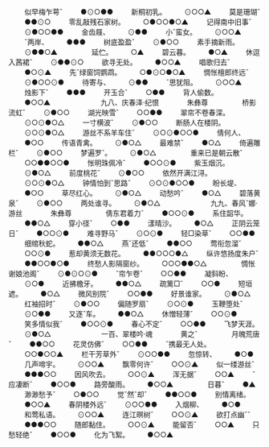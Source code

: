 <!-- { "loadSidebar": true } -->
　　 似早梅乍萼ˇ
　　 ●⊙○●●
　　 新桐初乳。
　　 ⊙○○▲
　　 莫是珊瑚ˇ
　　 ●●⊙○
　　 零乱敲残石家树。
　　 ○●○○●○▲
　　 记得南中旧事ˇ
　　 ⊙●○○●●
　　 金齿屐、
　　 ⊙●●
　　 小ˇ蛮女。
　　 ⊙○○▲
　　 ˇ两岸、
　　 ●●●
　　 树底盈盈ˇ
　　 ⊙●○○
　　 素手摘新雨。
　　 ⊙●●○▲
　　
　　 延伫。
　　 ○▲
　　 碧云暮。
　　 ●○▲
　　 休逗入茜裙ˇ
　　 ⊙●●⊙○
　　 欲寻无处。
　　 ●○○▲
　　 唱歌归去ˇ
　　 ●○⊙▲
　　 先ˇ绿窗饲鹦鹉。
　　 ○●⊙○●○▲
　　 惆怅檀郎终远ˇ
　　 ⊙●○○⊙●
　　 待寄与、
　　 ⊙●●
　　 ˇ思犹阻。
　　 ⊙○○▲
　　 烛影下ˇ
　　 ●●●
　　 开玉合ˇ
　　 ○●●
　　 背人偷数。
　　 ●○○▲
　　
　　
　　 九八、庆春泽·纪恨　　　　朱彝尊
　　
　　 桥影流虹ˇ
　　 ⊙●○○
　　 湖光映雪ˇ
　　 ○○●●
　　 翠帘不卷春深。
　　 ⊙○⊙●○△
　　 一寸横波ˇ
　　 ⊙●○○
　　 断肠人在楼阴。
　　 ⊙○⊙●○△
　　 游丝不系羊车住ˇ
　　 ⊙○⊙●○○●
　　 倩何人、
　　 ●○○
　　 传语青禽。
　　 ⊙●○△
　　 最难禁ˇ
　　 ●○△
　　 倚遍雕栏ˇ
　　 ⊙●○○
　　 梦遍罗ˇ。
　　 ⊙●○△
　　
　　 重来已是朝云散ˇ
　　 ○○●●○○●
　　 怅明珠佩冷ˇ
　　 ●○○⊙●
　　 紫玉烟沉。
　　 ⊙●○△
　　 前度桃花ˇ
　　 ⊙●○○
　　 依然开满江浔。
　　 ⊙○⊙●○△
　　 钟情怕到ˇ思路ˇ
　　 ⊙○⊙●○○●
　　 盼长堤、
　　 ●○○
　　 草尽红心。
　　 ⊙●○△
　　 动愁吟ˇ
　　 ●○△
　　 碧落黄泉ˇ
　　 ⊙●○○
　　 两处谁寻。
　　 ⊙●○△
　　
　　
　　 九九、春风ˇ娜·游丝　　　　朱彝尊
　　
　　 倩东君着力ˇ
　　 ●○○⊙●
　　 系住韶华。
　　 ●●○△
　　 穿小径ˇ
　　 ○●●
　　 漾晴沙。
　　 ●○△
　　 正阴云笼日ˇ
　　 ●○○⊙●
　　 难寻野马ˇ
　　 ⊙○⊙●
　　 轻□染草ˇ
　　 ○○●●
　　 细绾秋蛇。
　　 ●●○△
　　 燕ˇ还低ˇ
　　 ●●○○
　　 莺衔忽溜ˇ
　　 ○○⊙●
　　 惹却黄须无数花。
　　 ●●○○○●△
　　 纵许悠扬度朱户ˇ
　　 ●●○○●○●
　　 终愁人影隔窗纱。
　　 ○○○●●○△
　　
　　 惆怅谢娘池阁ˇ
　　 ⊙●⊙○⊙●
　　 ˇ帘乍卷ˇ
　　 ○○●●
　　 凝斜盼、
　　 ⊙○●
　　 近拂檐牙。
　　 ●●○△
　　 疏篱□ˇ
　　 ○○●
　　 短垣遮。
　　 ●○△
　　 微风别院ˇ
　　 ○○●●
　　 好景谁家。
　　 ⊙●○△
　　 红袖招时ˇ
　　 ⊙●○○
　　 偏随罗扇ˇ
　　 ⊙○⊙●
　　 玉鞭堕处ˇ
　　 ⊙○●●
　　 又逐ˇ车。
　　 ●●○△
　　 休憎轻薄ˇ
　　 ○○⊙●
　　 笑多情似我ˇ
　　 ●○○⊙●
　　 春心不定ˇ
　　 ○○●●
　　 飞梦天涯。
　　 ⊙●○△
　　
　　
　　 一百、翠楼吟·魂　　　　黄之ˇ
　　
　　 月魄荒唐ˇ
　　 ●●○○
　　 花灵仿佛ˇ
　　 ○○●●
　　 ˇ携最无人处。
　　 ○○●○○▲
　　 栏干芳草外ˇ
　　 ⊙○○●●
　　 忽惊转、
　　 ●○●
　　 几声啼宇。
　　 ⊙○○▲
　　 飘零何许ˇ
　　 ○○⊙▲
　　 似一缕游丝ˇ
　　 ●●●○○
　　 因风吹去。
　　 ○○⊙▲
　　 浑无据ˇ
　　 ○○▲
　　 ˇ应凄断ˇ
　　 ●○○●
　　 路旁酸雨。
　　 ●○○▲
　　
　　 日暮ˇ
　　 ●▲
　　 渺渺愁予ˇ
　　 ○●○○
　　 觉ˇ然ˇ却ˇ
　　 ●●○○●
　　 别情离绪。
　　 ●○○▲
　　 春阴楼外远ˇ
　　 ⊙○○●●
　　 入烟柳、
　　 ●○●
　　 和莺私语。
　　 ⊙○○▲
　　 连江暝树ˇ
　　 ○○⊙▲
　　 欲打点幽ˇˇ
　　 ●●●○○
　　 随郎黏住。
　　 ○○⊙▲
　　 能留否ˇ
　　 ○○▲
　　 只愁轻绝ˇ
　　 ●○○●
　　 化为飞絮。
　　 ●○○▲ 
